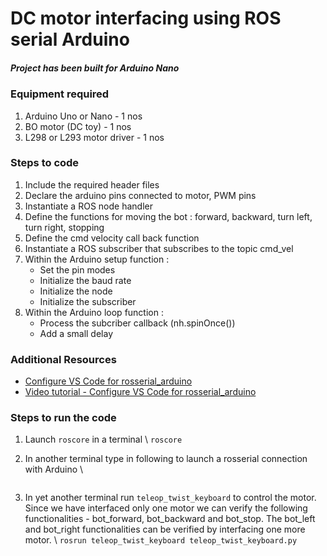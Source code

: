 # DC motor interfacing using ROS serial Arduino

##### Project has been built for Arduino Nano

### Equipment required
1. Arduino Uno or Nano  - 1 nos
2. BO motor (DC toy) - 1 nos
3. L298 or L293 motor driver - 1 nos

### Steps to code 
1. Include the required header files
2. Declare the arduino pins connected to motor, PWM pins
3. Instantiate a ROS node handler 
4. Define the functions for moving the bot : forward, backward, turn left, turn right, stopping
5. Define the cmd velocity call back function
6. Instantiate a ROS subscriber that subscribes to the topic cmd_vel 
7. Within the Arduino setup function : 
    - Set the pin modes
    - Initialize the baud rate
    - Initialize the node
    - Initialize the subscriber
8. Within the Arduino loop function : 
    - Process the subcriber callback (nh.spinOnce())
    - Add a small delay

### Additional Resources
- [Configure VS Code for rosserial_arduino](https://jim79.github.io/rosserial-arduino-vscode/)
- [Video tutorial - Configure VS Code for rosserial_arduino](https://youtu.be/RZAXBMoWJcE)

### Steps to run the code
1. Launch ```roscore``` in a terminal \\
```roscore```

2. In another terminal type in following to launch a rosserial connection with Arduino \\
```rosrun rosserial_arduino serial_node.py _baud:=115200
```
3. In yet another terminal run ```teleop_twist_keyboard``` to control the motor. Since we have interfaced only one motor we can verify the following functionalities - bot_forward, bot_backward and bot_stop. The bot_left and bot_right functionalities can be verified by interfacing one more motor. \\
```rosrun teleop_twist_keyboard teleop_twist_keyboard.py```